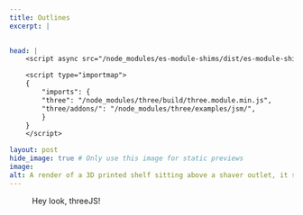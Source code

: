 ```yaml
---
title: Outlines
excerpt: |
    

head: |
    <script async src="/node_modules/es-module-shims/dist/es-module-shims.js"></script>

    <script type="importmap">
    {
        "imports": {
        "three": "/node_modules/three/build/three.module.min.js",
        "three/addons/": "/node_modules/three/examples/jsm/",
        }
    }
    </script>

layout: post
hide_image: true # Only use this image for static previews
image: 
alt: A render of a 3D printed shelf sitting above a shaver outlet, it spins slowly. 
---
```



<figure>
<canvas id = "threejs" style="width:100%; height: 500px"></canvas>
<figcaption>
Hey look, threeJS!
</figcaption>
</figure>

<script src="/assets/js/three/index.js" type="module"></script>